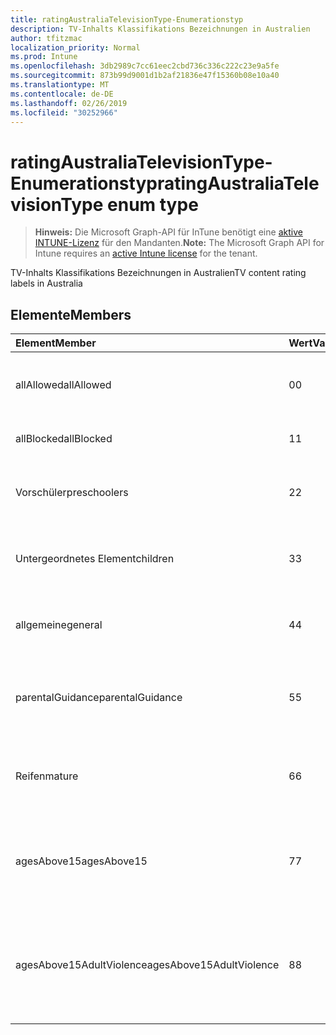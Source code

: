 ```yaml
---
title: ratingAustraliaTelevisionType-Enumerationstyp
description: TV-Inhalts Klassifikations Bezeichnungen in Australien
author: tfitzmac
localization_priority: Normal
ms.prod: Intune
ms.openlocfilehash: 3db2989c7cc61eec2cbd736c336c222c23e9a5fe
ms.sourcegitcommit: 873b99d9001d1b2af21836e47f15360b08e10a40
ms.translationtype: MT
ms.contentlocale: de-DE
ms.lasthandoff: 02/26/2019
ms.locfileid: "30252966"
---
```

# <a name="ratingaustraliatelevisiontype-enum-type"></a><span data-ttu-id="f47c5-103">ratingAustraliaTelevisionType-Enumerationstyp</span><span class="sxs-lookup"><span data-stu-id="f47c5-103">ratingAustraliaTelevisionType enum type</span></span>

> <span data-ttu-id="f47c5-104">**Hinweis:** Die Microsoft Graph-API für InTune benötigt eine [aktive INTUNE-Lizenz](https://go.microsoft.com/fwlink/?linkid=839381) für den Mandanten.</span><span class="sxs-lookup"><span data-stu-id="f47c5-104">**Note:** The Microsoft Graph API for Intune requires an [active Intune license](https://go.microsoft.com/fwlink/?linkid=839381) for the tenant.</span></span>

<span data-ttu-id="f47c5-105">TV-Inhalts Klassifikations Bezeichnungen in Australien</span><span class="sxs-lookup"><span data-stu-id="f47c5-105">TV content rating labels in Australia</span></span>

## <a name="members"></a><span data-ttu-id="f47c5-106">Elemente</span><span class="sxs-lookup"><span data-stu-id="f47c5-106">Members</span></span>
|<span data-ttu-id="f47c5-107">Element</span><span class="sxs-lookup"><span data-stu-id="f47c5-107">Member</span></span>|<span data-ttu-id="f47c5-108">Wert</span><span class="sxs-lookup"><span data-stu-id="f47c5-108">Value</span></span>|<span data-ttu-id="f47c5-109">Beschreibung</span><span class="sxs-lookup"><span data-stu-id="f47c5-109">Description</span></span>|
|:---|:---|:---|
|<span data-ttu-id="f47c5-110">allAllowed</span><span class="sxs-lookup"><span data-stu-id="f47c5-110">allAllowed</span></span>|<span data-ttu-id="f47c5-111">0</span><span class="sxs-lookup"><span data-stu-id="f47c5-111">0</span></span>|<span data-ttu-id="f47c5-112">Standardwert, alle TV-Sendungen anzeigen</span><span class="sxs-lookup"><span data-stu-id="f47c5-112">Default value, allow all TV shows content</span></span>|
|<span data-ttu-id="f47c5-113">allBlocked</span><span class="sxs-lookup"><span data-stu-id="f47c5-113">allBlocked</span></span>|<span data-ttu-id="f47c5-114">1</span><span class="sxs-lookup"><span data-stu-id="f47c5-114">1</span></span>|<span data-ttu-id="f47c5-115">Keine TV-Sendungen zulassen</span><span class="sxs-lookup"><span data-stu-id="f47c5-115">Do not allow any TV shows content</span></span>|
|<span data-ttu-id="f47c5-116">Vorschüler</span><span class="sxs-lookup"><span data-stu-id="f47c5-116">preschoolers</span></span>|<span data-ttu-id="f47c5-117">2</span><span class="sxs-lookup"><span data-stu-id="f47c5-117">2</span></span>|<span data-ttu-id="f47c5-118">Die P-Klassifikation ist für Vorschüler vorgesehen</span><span class="sxs-lookup"><span data-stu-id="f47c5-118">The P classification is intended for preschoolers</span></span>|
|<span data-ttu-id="f47c5-119">Untergeordnetes Element</span><span class="sxs-lookup"><span data-stu-id="f47c5-119">children</span></span>|<span data-ttu-id="f47c5-120">3</span><span class="sxs-lookup"><span data-stu-id="f47c5-120">3</span></span>|<span data-ttu-id="f47c5-121">Die C-Klassifikation ist für Kinder unter 14 Jahren vorgesehen.</span><span class="sxs-lookup"><span data-stu-id="f47c5-121">The C classification is intended for children under 14</span></span>|
|<span data-ttu-id="f47c5-122">allgemeine</span><span class="sxs-lookup"><span data-stu-id="f47c5-122">general</span></span>|<span data-ttu-id="f47c5-123">4</span><span class="sxs-lookup"><span data-stu-id="f47c5-123">4</span></span>|<span data-ttu-id="f47c5-124">Die G-Klassifikation eignet sich für alle Altersgruppen</span><span class="sxs-lookup"><span data-stu-id="f47c5-124">The G classification is suitable for all ages</span></span>|
|<span data-ttu-id="f47c5-125">parentalGuidance</span><span class="sxs-lookup"><span data-stu-id="f47c5-125">parentalGuidance</span></span>|<span data-ttu-id="f47c5-126">5</span><span class="sxs-lookup"><span data-stu-id="f47c5-126">5</span></span>|<span data-ttu-id="f47c5-127">Die PG-Klassifikation wird für junge Betrachter empfohlen</span><span class="sxs-lookup"><span data-stu-id="f47c5-127">The PG classification is recommended for young viewers</span></span>|
|<span data-ttu-id="f47c5-128">Reifen</span><span class="sxs-lookup"><span data-stu-id="f47c5-128">mature</span></span>|<span data-ttu-id="f47c5-129">6</span><span class="sxs-lookup"><span data-stu-id="f47c5-129">6</span></span>|<span data-ttu-id="f47c5-130">Die M-Klassifikation wird für Zuschauer über 15 empfohlen</span><span class="sxs-lookup"><span data-stu-id="f47c5-130">The M classification is recommended for viewers over 15</span></span>|
|<span data-ttu-id="f47c5-131">agesAbove15</span><span class="sxs-lookup"><span data-stu-id="f47c5-131">agesAbove15</span></span>|<span data-ttu-id="f47c5-132">7</span><span class="sxs-lookup"><span data-stu-id="f47c5-132">7</span></span>|<span data-ttu-id="f47c5-133">Die MA15 +-Klassifikation eignet sich nicht für Zuschauer unter 15</span><span class="sxs-lookup"><span data-stu-id="f47c5-133">The MA15+ classification is not suitable for viewers under 15</span></span>|
|<span data-ttu-id="f47c5-134">agesAbove15AdultViolence</span><span class="sxs-lookup"><span data-stu-id="f47c5-134">agesAbove15AdultViolence</span></span>|<span data-ttu-id="f47c5-135">8</span><span class="sxs-lookup"><span data-stu-id="f47c5-135">8</span></span>|<span data-ttu-id="f47c5-136">Die AV15 +-Klassifikation eignet sich nicht für Zuschauer unter 15, für Erwachsene Gewalt spezifische</span><span class="sxs-lookup"><span data-stu-id="f47c5-136">The AV15+ classification is not suitable for viewers under 15, adult violence-specific</span></span>|



